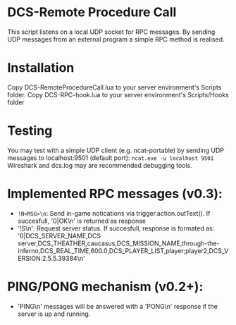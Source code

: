 # DCS-Remote Procedure Call
This script listens on a local UDP socket for RPC messages. By sending UDP messages from an external program a simple RPC method is realised.    

# Installation
Copy DCS-RemoteProcedureCall.lua to your server environment's Scripts folder.
Copy DCS-RPC-hook.lua to your server environment's Scripts/Hooks folder

# Testing
You may test with a simple UDP client (e.g. ncat-portable) by sending UDP messages to localhost:9501 (default port):
`ncat.exe -u localhost 9501`
Wireshark and dcs.log may are recommended debugging tools.

# Implemented RPC messages (v0.3):
* `!N<MSG>\n`: Send in-game notications via trigger.action.outText(). If succesfull, '0|OK\n' is returned as response
* '!S\n': Request server status. If succesfull, response is formated as: '0|DCS_SERVER_NAME,DCS server,DCS_THEATHER,caucasus,DCS_MISSION_NAME,through-the-inferno,DCS_REAL_TIME,600.0,DCS_PLAYER_LIST,player;player2,DCS_VERSION:2.5.5.39384\n'

# PING/PONG mechanism (v0.2+):
* 'PING\n' messages will be answered with a 'PONG\n' response if the server is up and running.
